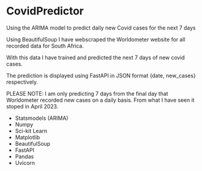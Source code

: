 # CovidPredictor
Using the ARIMA model to predict daily new Covid cases for the next 7 days

Using BeautifulSoup I have webscraped the Worldometer website for all recorded data for South Africa.

With this data I have trained and predicted the next 7 days of new covid cases.

The prediction is displayed using FastAPI in JSON format {date, new_cases} respectively.

PLEASE NOTE: I am only predicting 7 days from the final day that Worldometer recorded new cases on a daily basis. From what I have seen it stoped in April 2023.

- Statsmodels (ARIMA)
- Numpy
- Sci-kit Learn
- Matplotlib
- BeautifulSoup
- FastAPI
- Pandas
- Uvicorn
